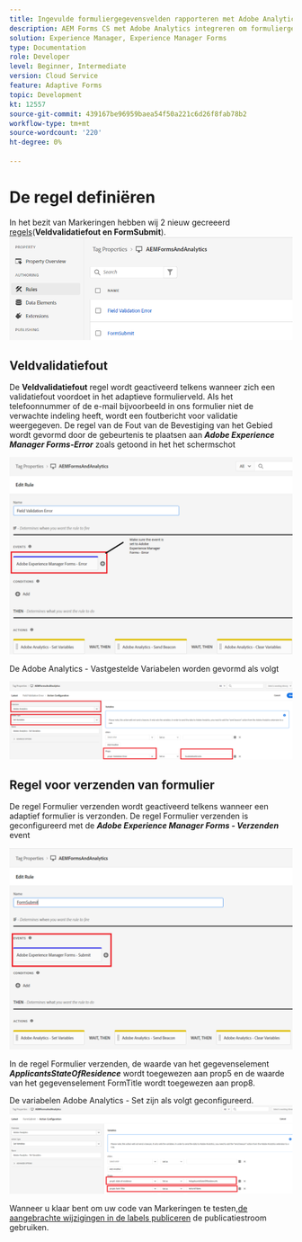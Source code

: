 ```yaml
---
title: Ingevulde formuliergegevensvelden rapporteren met Adobe Analytics
description: AEM Forms CS met Adobe Analytics integreren om formuliergegevensvelden te rapporteren
solution: Experience Manager, Experience Manager Forms
type: Documentation
role: Developer
level: Beginner, Intermediate
version: Cloud Service
feature: Adaptive Forms
topic: Development
kt: 12557
source-git-commit: 439167be96959baea54f50a221c6d26f8fab78b2
workflow-type: tm+mt
source-wordcount: '220'
ht-degree: 0%

---
```


# De regel definiëren

In het bezit van Markeringen hebben wij 2 nieuw gecreeerd [regels](https://experienceleague.adobe.com/docs/platform-learn/implement-in-websites/configure-tags/add-data-elements-rules.html)(**Veldvalidatiefout en FormSubmit**).
![adaptief](assets/rules.png)


## Veldvalidatiefout

De **Veldvalidatiefout** regel wordt geactiveerd telkens wanneer zich een validatiefout voordoet in het adaptieve formulierveld. Als het telefoonnummer of de e-mail bijvoorbeeld in ons formulier niet de verwachte indeling heeft, wordt een foutbericht voor validatie weergegeven.
De regel van de Fout van de Bevestiging van het Gebied wordt gevormd door de gebeurtenis te plaatsen aan _**Adobe Experience Manager Forms-Error**_ zoals getoond in het het schermschot

![ingezetene van de verzoekende staat](assets/field_validation_error_rule.png)

De Adobe Analytics - Vastgestelde Variabelen worden gevormd als volgt

![handeling instellen](assets/field_validation_action_rule.png)

## Regel voor verzenden van formulier

De regel Formulier verzenden wordt geactiveerd telkens wanneer een adaptief formulier is verzonden.
De regel Formulier verzenden is geconfigureerd met de _**Adobe Experience Manager Forms - Verzenden**_ event

![form-submit-rule](assets/form-submit-rule.png)

In de regel Formulier verzenden, de waarde van het gegevenselement _**ApplicantsStateOfResidence**_ wordt toegewezen aan prop5 en de waarde van het gegevenselement FormTitle wordt toegewezen aan prop8.

De variabelen Adobe Analytics - Set zijn als volgt geconfigureerd.
![form-submit-rule-set-variables](assets/form-submit-set-variable.png)

Wanneer u klaar bent om uw code van Markeringen te testen,[de aangebrachte wijzigingen in de labels publiceren](https://experienceleague.adobe.com/docs/experience-platform/tags/publish/publishing-flow.html) de publicatiestroom gebruiken.
